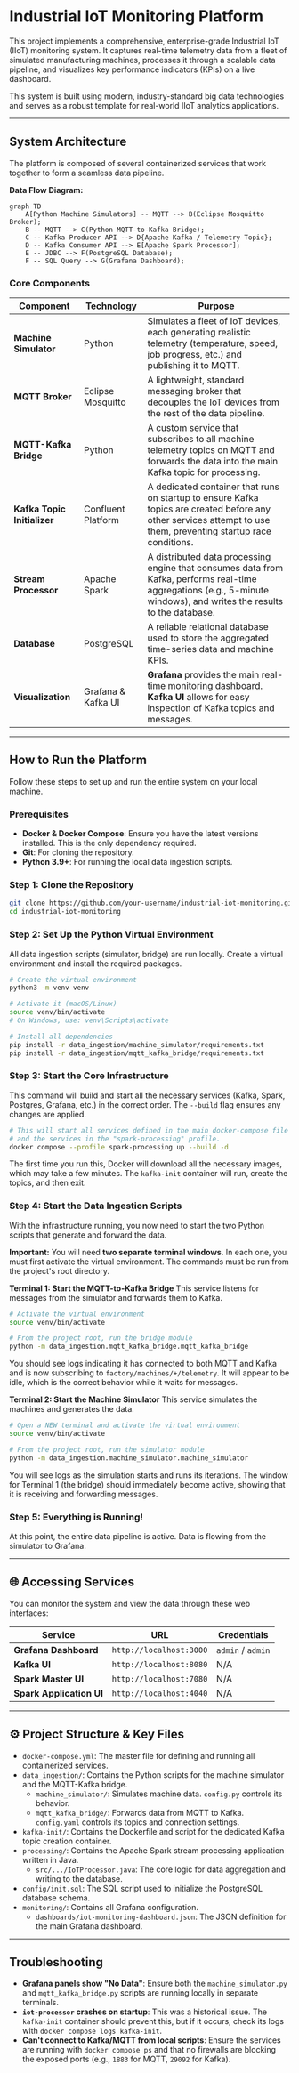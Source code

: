 # Industrial IoT Monitoring Platform

This project implements a comprehensive, enterprise-grade Industrial IoT (IIoT) monitoring system. It captures real-time telemetry data from a fleet of simulated manufacturing machines, processes it through a scalable data pipeline, and visualizes key performance indicators (KPIs) on a live dashboard.

This system is built using modern, industry-standard big data technologies and serves as a robust template for real-world IIoT analytics applications.

***

## System Architecture

The platform is composed of several containerized services that work together to form a seamless data pipeline.

**Data Flow Diagram:**
```mermaid
graph TD
    A[Python Machine Simulators] -- MQTT --> B(Eclipse Mosquitto Broker);
    B -- MQTT --> C(Python MQTT-to-Kafka Bridge);
    C -- Kafka Producer API --> D{Apache Kafka / Telemetry Topic};
    D -- Kafka Consumer API --> E[Apache Spark Processor];
    E -- JDBC --> F(PostgreSQL Database);
    F -- SQL Query --> G(Grafana Dashboard);
```

### Core Components

| Component | Technology | Purpose |
|---|---|---|
| **Machine Simulator** | Python | Simulates a fleet of IoT devices, each generating realistic telemetry (temperature, speed, job progress, etc.) and publishing it to MQTT. |
| **MQTT Broker** | Eclipse Mosquitto | A lightweight, standard messaging broker that decouples the IoT devices from the rest of the data pipeline. |
| **MQTT-Kafka Bridge** | Python | A custom service that subscribes to all machine telemetry topics on MQTT and forwards the data into the main Kafka topic for processing. |
| **Kafka Topic Initializer**| Confluent Platform | A dedicated container that runs on startup to ensure Kafka topics are created before any other services attempt to use them, preventing startup race conditions. |
| **Stream Processor** | Apache Spark | A distributed data processing engine that consumes data from Kafka, performs real-time aggregations (e.g., 5-minute windows), and writes the results to the database. |
| **Database** | PostgreSQL | A reliable relational database used to store the aggregated time-series data and machine KPIs. |
| **Visualization** | Grafana & Kafka UI | **Grafana** provides the main real-time monitoring dashboard. **Kafka UI** allows for easy inspection of Kafka topics and messages. |

---

## How to Run the Platform

Follow these steps to set up and run the entire system on your local machine.

### Prerequisites
*   **Docker & Docker Compose**: Ensure you have the latest versions installed. This is the only dependency required.
*   **Git**: For cloning the repository.
*   **Python 3.9+**: For running the local data ingestion scripts.

### Step 1: Clone the Repository
```bash
git clone https://github.com/your-username/industrial-iot-monitoring.git
cd industrial-iot-monitoring
```

### Step 2: Set Up the Python Virtual Environment
All data ingestion scripts (simulator, bridge) are run locally. Create a virtual environment and install the required packages.
```bash
# Create the virtual environment
python3 -m venv venv

# Activate it (macOS/Linux)
source venv/bin/activate
# On Windows, use: venv\Scripts\activate

# Install all dependencies
pip install -r data_ingestion/machine_simulator/requirements.txt
pip install -r data_ingestion/mqtt_kafka_bridge/requirements.txt
```

### Step 3: Start the Core Infrastructure
This command will build and start all the necessary services (Kafka, Spark, Postgres, Grafana, etc.) in the correct order. The `--build` flag ensures any changes are applied.
```bash
# This will start all services defined in the main docker-compose file
# and the services in the "spark-processing" profile.
docker compose --profile spark-processing up --build -d
```
The first time you run this, Docker will download all the necessary images, which may take a few minutes. The `kafka-init` container will run, create the topics, and then exit.

### Step 4: Start the Data Ingestion Scripts
With the infrastructure running, you now need to start the two Python scripts that generate and forward the data.

**Important:** You will need **two separate terminal windows**. In each one, you must first activate the virtual environment. The commands must be run from the project's root directory.

**Terminal 1: Start the MQTT-to-Kafka Bridge**
This service listens for messages from the simulator and forwards them to Kafka.

```bash
# Activate the virtual environment
source venv/bin/activate

# From the project root, run the bridge module
python -m data_ingestion.mqtt_kafka_bridge.mqtt_kafka_bridge
```
You should see logs indicating it has connected to both MQTT and Kafka and is now subscribing to `factory/machines/+/telemetry`. It will appear to be idle, which is the correct behavior while it waits for messages.

**Terminal 2: Start the Machine Simulator**
This service simulates the machines and generates the data.

```bash
# Open a NEW terminal and activate the virtual environment
source venv/bin/activate

# From the project root, run the simulator module
python -m data_ingestion.machine_simulator.machine_simulator
```
You will see logs as the simulation starts and runs its iterations. The window for Terminal 1 (the bridge) should immediately become active, showing that it is receiving and forwarding messages.

### Step 5: Everything is Running!
At this point, the entire data pipeline is active. Data is flowing from the simulator to Grafana.

---

## 🌐 Accessing Services

You can monitor the system and view the data through these web interfaces:

| Service | URL | Credentials |
|---|---|---|
| **Grafana Dashboard** | `http://localhost:3000` | `admin` / `admin` |
| **Kafka UI** | `http://localhost:8080` | N/A |
| **Spark Master UI** | `http://localhost:7080` | N/A |
| **Spark Application UI**| `http://localhost:4040` | N/A |

---

## ⚙️ Project Structure & Key Files

*   `docker-compose.yml`: The master file for defining and running all containerized services.
*   `data_ingestion/`: Contains the Python scripts for the machine simulator and the MQTT-Kafka bridge.
    *   `machine_simulator/`: Simulates machine data. `config.py` controls its behavior.
    *   `mqtt_kafka_bridge/`: Forwards data from MQTT to Kafka. `config.yaml` controls its topics and connection settings.
*   `kafka-init/`: Contains the Dockerfile and script for the dedicated Kafka topic creation container.
*   `processing/`: Contains the Apache Spark stream processing application written in Java.
    *   `src/.../IoTProcessor.java`: The core logic for data aggregation and writing to the database.
*   `config/init.sql`: The SQL script used to initialize the PostgreSQL database schema.
*   `monitoring/`: Contains all Grafana configuration.
    *   `dashboards/iot-monitoring-dashboard.json`: The JSON definition for the main Grafana dashboard.

---
## Troubleshooting

- **Grafana panels show "No Data"**: Ensure both the `machine_simulator.py` and `mqtt_kafka_bridge.py` scripts are running locally in separate terminals.
- **`iot-processor` crashes on startup**: This was a historical issue. The `kafka-init` container should prevent this, but if it occurs, check its logs with `docker compose logs kafka-init`.
- **Can't connect to Kafka/MQTT from local scripts**: Ensure the services are running with `docker compose ps` and that no firewalls are blocking the exposed ports (e.g., `1883` for MQTT, `29092` for Kafka).
